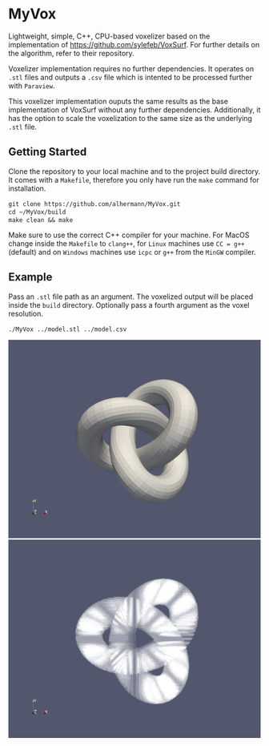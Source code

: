 # MyVox
Lightweight, simple, C++, CPU-based voxelizer based on the implementation of https://github.com/sylefeb/VoxSurf. 
For further details on the algorithm, refer to their repository.

Voxelizer implementation requires no further dependencies. It operates on ```.stl``` files and outputs a ```.csv``` file
which is intented to be processed further with ```Paraview```. 

This voxelizer implementation ouputs the same results as the base implementation of VoxSurf without any further dependencies. 
Additionally, it has the option to scale the voxelization to the same size as the underlying ```.stl``` file.

## Getting Started

Clone the repository to your local machine and to the project build directory. It comes with a ```Makefile```, therefore you only
have run the ```make``` command for installation.

```
git clone https://github.com/alhermann/MyVox.git
cd ~/MyVox/build
make clean && make
```

Make sure to use the correct C++ compiler for your machine. For MacOS change inside the ```Makefile``` to ```clang++```, 
for ```Linux``` machines use ```CC = g++``` (default) and on ```Windows``` machines use ```icpc``` or ```g++``` from the ```MinGW```
compiler.

## Example

Pass an ```.stl``` file path as an argument. The voxelized output will be placed inside the ```build``` directory. Optionally pass a 
fourth argument as the voxel resolution.

```cd ~/MyVox/build
./MyVox ../model.stl ../model.csv
```
![STL](./stl_model.png "STL")
![VOX](./vox_model.png "Voxelization") 
